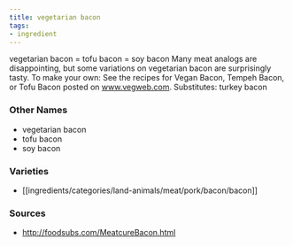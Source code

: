 ```yaml
---
title: vegetarian bacon
tags:
- ingredient
---
```

vegetarian bacon = tofu bacon = soy bacon Many meat analogs are disappointing, but some variations on vegetarian bacon are surprisingly tasty. To make your own: See the recipes for Vegan Bacon, Tempeh Bacon, or Tofu Bacon posted on www.vegweb.com. Substitutes: turkey bacon

### Other Names

* vegetarian bacon
* tofu bacon
* soy bacon

### Varieties

* [[ingredients/categories/land-animals/meat/pork/bacon/bacon]]

### Sources
* http://foodsubs.com/MeatcureBacon.html
